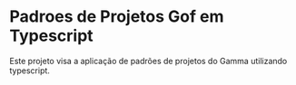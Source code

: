 # Padroes de Projetos Gof em Typescript

Este projeto visa a aplicação de padrões de projetos do Gamma utilizando typescript.
